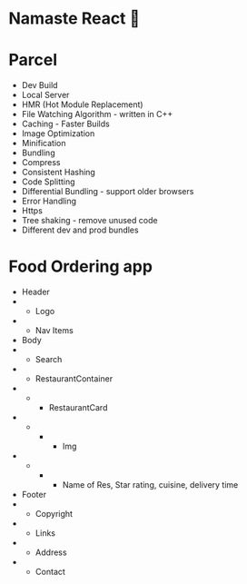 # Namaste React 🚀

# Parcel

- Dev Build
- Local Server
- HMR (Hot Module Replacement)
- File Watching Algorithm - written in C++
- Caching - Faster Builds
- Image Optimization
- Minification
- Bundling
- Compress
- Consistent Hashing
- Code Splitting
- Differential Bundling - support older browsers
- Error Handling
- Https
- Tree shaking - remove unused code
- Different dev and prod bundles

# Food Ordering app

- Header
- - Logo
- - Nav Items
- Body
- - Search
- - RestaurantContainer
- - - RestaurantCard
- - - - Img
- - - - Name of Res, Star rating, cuisine, delivery time
- Footer
- - Copyright
- - Links
- - Address
- - Contact

